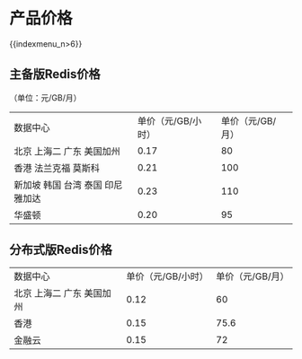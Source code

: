 # 产品价格

{{indexmenu_n>6}}

## 主备版Redis价格

（单位：元/GB/月）

|                    |             |            |
| ------------------ | ----------- | ---------- |
| 数据中心               | 单价（元/GB/小时） | 单价（元/GB/月） |
| 北京 上海二 广东 美国加州     | 0.17        | 80         |
| 香港 法兰克福 莫斯科        | 0.21        | 100        |
| 新加坡 韩国 台湾 泰国 印尼雅加达 | 0.23        | 110        |
| 华盛顿                | 0.20        | 95         |

## 分布式版Redis价格

|                |             |            |
| -------------- | ----------- | ---------- |
| 数据中心           | 单价（元/GB/小时） | 单价（元/GB/月） |
| 北京 上海二 广东 美国加州 | 0.12        | 60         |
| 香港             | 0.15        | 75.6       |
| 金融云            | 0.15        | 72         |
